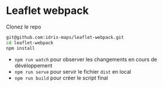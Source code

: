 # Leaflet webpack

Clonez le repo

```bash
git@github.com:idris-maps/leaflet-webpack.git
cd leaflet-webpack
npm install
```

- `npm run watch` pour observer les changements en cours de dévéloppement
- `npm run serve` pour servir le fichier `dist` en local
- `npm run build` pour créer le script final

